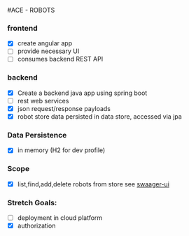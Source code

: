#ACE -  ROBOTS


### frontend

- [x] create angular app 
- [ ] provide necessary UI
- [ ] consumes backend REST API

### backend

- [x] Create a backend java app using spring boot
- [ ] rest web services
- [x] json request/response payloads
- [x] robot store data persisted in data store, accessed via jpa 

### Data Persistence
- [x] in memory (H2 for dev profile)

### Scope
- [x] list,find,add,delete robots from store see [swaager-ui](http://localhost:8080/swagger-ui.html)

### Stretch Goals:
- [ ] deployment in cloud platform
- [x] authorization
